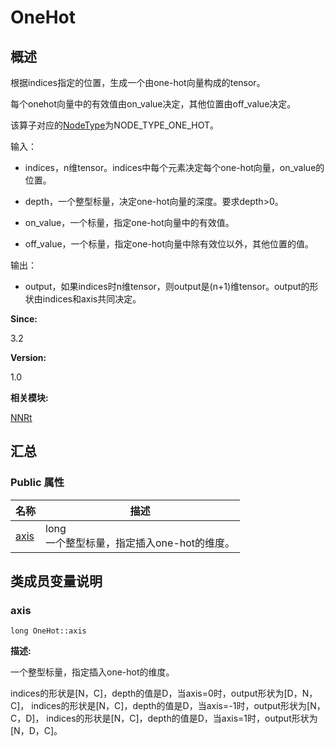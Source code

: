 # OneHot


## 概述

根据indices指定的位置，生成一个由one-hot向量构成的tensor。

每个onehot向量中的有效值由on_value决定，其他位置由off_value决定。

该算子对应的[NodeType](_n_n_rt.md#nodetype)为NODE_TYPE_ONE_HOT。

输入：

- indices，n维tensor。indices中每个元素决定每个one-hot向量，on_value的位置。

- depth，一个整型标量，决定one-hot向量的深度。要求depth&gt;0。

- on_value，一个标量，指定one-hot向量中的有效值。

- off_value，一个标量，指定one-hot向量中除有效位以外，其他位置的值。

输出：

- output，如果indices时n维tensor，则output是(n+1)维tensor。output的形状由indices和axis共同决定。

**Since:**

3.2

**Version:**

1.0

**相关模块:**

[NNRt](_n_n_rt.md)


## 汇总


### Public 属性

  | 名称 | 描述 | 
| -------- | -------- |
| [axis](#axis) | long<br/>一个整型标量，指定插入one-hot的维度。 | 


## 类成员变量说明


### axis

  
```
long OneHot::axis
```

**描述:**

一个整型标量，指定插入one-hot的维度。

indices的形状是[N，C]，depth的值是D，当axis=0时，output形状为[D，N，C]， indices的形状是[N，C]，depth的值是D，当axis=-1时，output形状为[N，C，D]， indices的形状是[N，C]，depth的值是D，当axis=1时，output形状为[N，D，C]。
